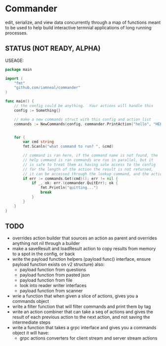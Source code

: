 # Commander

edit, serialize, and view data concurrently through a map of functions meant to be used 
to help build interactive termnial applications of long running processes.

## STATUS (NOT READY, ALPHA)


USEAGE:


```go
package main

import (
    "fmt"
	"github.com/iamneal/commander"
)

func main() {
    // the config could be anything.  Your actions will handle this 
    config := Something{}

    // make a new commands struct with this config and action list
    commands := NewCommands(config, commander.PrintAction("hello", "HELLO WORLD"))


    for {
        var cmd string
        fmt.Scanln("what command to run? ", &cmd)

        // command is ran here, if the command name is not found, the 
        // help command is ran commands are run in parallel, but it 
        // is safe to treat them as having sole access to the config
        // for the length of the action the result is not returned, 
        // it can be accessed through the lookup command, and the action name
        if err := commands.Get(cmd)(); err != nil {
            if _, ok: err.(commander.QuitErr); ok {
                fmt.Println("quitting...")
                break
            }
        }
    }
}
```

## TODO
- overrides action builder that sources an action as parent and overrides anything not nil through a builder
- make a saveResult and loadResult action to copy results from memory to a spot in the config, or back
- write the payload function helpers (payload func() interface, ensure payload function exists on v2 structure)
    also:
    - payload function from questions
    - payload function from pasted json
    - payload function from file
    - look into reader writer interfaces
    - payload function from scanner
- wrie a function that when given a slice of actions, gives you a commands object
- write a filter function that will filter commands and print them by tag
- write an action combiner that can take a seq of actions and gives the result of each previous action
    to the next action, and not saving the intermediate steps
- write a function that takes a grpc interface and gives you a commands object
    it will have:
    - grpc actions converters for client stream and server stream actions
